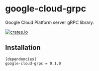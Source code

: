 # google-cloud-grpc

Google Cloud Platform server gRPC library.

[![crates.io](https://img.shields.io/crates/v/google-cloud-grpc.svg)](https://crates.io/crates/google-cloud-grpc)

## Installation

```
[dependencies]
google-cloud-grpc = 0.1.0
```

